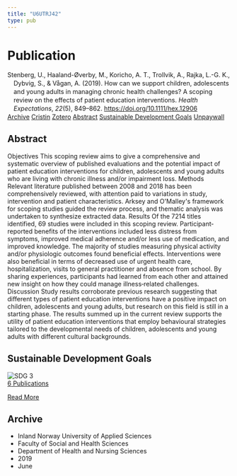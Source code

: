 ```yaml
---
title: "U6UTRJ42"
type: pub
---
```

<h1>Publication</h1>
<article id="csl-bib-container-U6UTRJ42" class="csl-bib-container">
  <div class="csl-bib-body" style="line-height: 1.35; padding-left: 1em; text-indent:-1em;">
  <div class="csl-entry">Stenberg, U., Haaland-&#xD8;verby, M., Koricho, A. T., Trollvik, A., Rajka, L.-G. K., Dybvig, S., &amp; V&#xE5;gan, A. (2019). How can we support children, adolescents and young adults in managing chronic health challenges? A scoping review on the effects of patient education interventions. <i>Health Expectations</i>, <i>22</i>(5), 849&#x2013;862. <a href="https://doi.org/10.1111/hex.12906">https://doi.org/10.1111/hex.12906</a></div>
</div>
  <div class="csl-bib-buttons">
    <a href="#taxonomy-article-U6UTRJ42" class="csl-bib-button">Archive</a>
    <a href="https://app.cristin.no/results/show.jsf?id=1703401" alt="Cristin URL" class="csl-bib-button">Cristin</a>
    <a href="http://zotero.org/groups/5402882/items/U6UTRJ42" alt="Zotero URL" class="csl-bib-button">Zotero</a>
    <a href="#abstract-article-U6UTRJ42" class="csl-bib-button">Abstract</a>
    <a href="#sdg-article-U6UTRJ42" class="csl-bib-button">Sustainable Development Goals</a>
    <a href="https://onlinelibrary.wiley.com/doi/pdfdirect/10.1111/hex.12906" class="csl-bib-button">Unpaywall</a>
  </div>
  <div id="csl-bib-meta-container-U6UTRJ42"></div>
</article>
<div id="csl-bib-meta-U6UTRJ42" class="csl-bib-meta">
  <article id="abstract-article-U6UTRJ42" class="abstract-article">
    <h1>Abstract</h1>
    Objectives This scoping review aims to give a comprehensive and systematic overview of published evaluations and the potential impact of patient education interventions for children, adolescents and young adults who are living with chronic illness and/or impairment loss. Methods Relevant literature published between 2008 and 2018 has been comprehensively reviewed, with attention paid to variations in study, intervention and patient characteristics. Arksey and O'Malley's framework for scoping studies guided the review process, and thematic analysis was undertaken to synthesize extracted data. Results Of the 7214 titles identified, 69 studies were included in this scoping review. Participant‐reported benefits of the interventions included less distress from symptoms, improved medical adherence and/or less use of medication, and improved knowledge. The majority of studies measuring physical activity and/or physiologic outcomes found beneficial effects. Interventions were also beneficial in terms of decreased use of urgent health care, hospitalization, visits to general practitioner and absence from school. By sharing experiences, participants had learned from each other and attained new insight on how they could manage illness‐related challenges. Discussion Study results corroborate previous research suggesting that different types of patient education interventions have a positive impact on children, adolescents and young adults, but research on this field is still in a starting phase. The results summed up in the current review supports the utility of patient education interventions that employ behavioural strategies tailored to the developmental needs of children, adolescents and young adults with different cultural backgrounds.
  </article>
  <article id="sdg-article-U6UTRJ42" class="sdg-article">
    <h1>Sustainable Development Goals</h1>
    <div class="sdg-container"><div id="sdg3" class="sdg"> <img src="{{< params subfolder >}}images/sdg/sdg03_en.png" class="image" alt="SDG 3"> <div class="sdg-overlay"> <a href="{{< params subfolder >}}en/archive/?sdg=3#archive" class="sdg-publication-count"><span>6</span> Publications</a> <p><a href="https://sdgs.un.org/goals/goal3" class="sdg-read-more">Read More</a></p> </div> </div></div>
  </article>
  <article id="taxonomy-article-U6UTRJ42" class="taxonomy-article">
    <h1>Archive</h1>
    <ul>
      <li>Inland Norway University of Applied Sciences</li>
      <li>Faculty of Social and Health Sciences</li>
      <li>Department of Health and Nursing Sciences</li>
      <li>2019</li>
      <li>June</li>
    </ul>
  </article>
</div>
